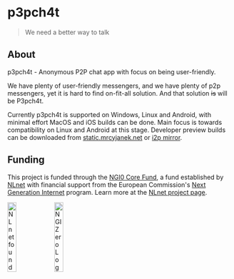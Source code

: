 # p3pch4t

> We need a better way to talk

## About

p3pch4t - Anonymous P2P chat app with focus on being user-friendly.

We have plenty of user-friendly messengers, and we have plenty of p2p messengers, yet it is hard to find on-fit-all solution. And that solution ~~is~~ will be P3pch4t.

Currently p3pch4t is supported on Windows, Linux and Android, with minimal effort MacOS and iOS builds can be done. Main focus is towards compatibility on Linux and Android at this stage. Developer preview builds can be downloaded from [static.mrcyjanek.net](https://static.mrcyjanek.net/p3pch4t/) or [i2p mirror](http://n6hg3o7vh25bftxxqnspfp7li2rh4wkhbqsd65e5sow7hr4gulrq.b32.i2p/p3pch4t).

## Funding

This project is funded through the [NGI0 Core Fund](https://nlnet.nl/zero), a fund established by [NLnet](https://nlnet.nl) with financial support from the European Commission's [Next Generation Internet](https://ngi.eu) program. Learn more at the [NLnet project page](https://nlnet.nl/project/p3pch4t).

[<img src="https://nlnet.nl/logo/banner.png" alt="NLnet foundation logo" width="20%" />](https://nlnet.nl)
[<img src="https://nlnet.nl/image/logos/NGI0_tag.svg" alt="NGI Zero Logo" width="20%" />](https://nlnet.nl/core)
